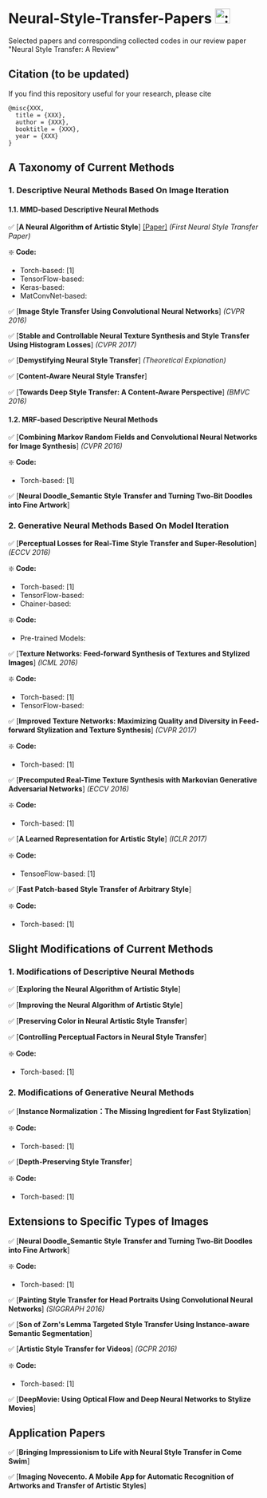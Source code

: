 # Neural-Style-Transfer-Papers <img class="emoji" alt=":art:" height="30" width="30" src="https://assets-cdn.github.com/images/icons/emoji/unicode/1f3a8.png">
Selected papers and corresponding collected codes in our review paper "Neural Style Transfer: A Review"

## Citation (to be updated)
If you find this repository useful for your research, please cite

```
@misc{XXX,
  title = {XXX},
  author = {XXX},
  booktitle = {XXX},
  year = {XXX}
}
```

## A Taxonomy of Current Methods

### 1. Descriptive Neural Methods Based On Image Iteration

####  1.1. MMD-based Descriptive Neural Methods

:white_check_mark: [**A Neural Algorithm of Artistic Style**] [[Paper]](https://arxiv.org/abs/1406.2661) *(First Neural Style Transfer Paper)*

:sparkle: **Code:**

*   Torch-based: [1]
*   TensorFlow-based: 
*   Keras-based: 
*   MatConvNet-based: 

:white_check_mark: [**Image Style Transfer Using Convolutional Neural Networks**] *(CVPR 2016)*

:white_check_mark: [**Stable and Controllable Neural Texture Synthesis and Style Transfer Using Histogram Losses**] *(CVPR 2017)*

:white_check_mark: [**Demystifying Neural Style Transfer**] *(Theoretical Explanation)*

:white_check_mark: [**Content-Aware Neural Style Transfer**]

:white_check_mark: [**Towards Deep Style Transfer: A Content-Aware Perspective**] *(BMVC 2016)*

####  1.2. MRF-based Descriptive Neural Methods

:white_check_mark: [**Combining Markov Random Fields and Convolutional Neural Networks for Image Synthesis**] *(CVPR 2016)*

:sparkle: **Code:**

*   Torch-based: [1]

:white_check_mark: [**Neural Doodle_Semantic Style Transfer and Turning Two-Bit Doodles into Fine Artwork**]

###  2. Generative Neural Methods Based On Model Iteration

:white_check_mark: [**Perceptual Losses for Real-Time Style Transfer and Super-Resolution**] *(ECCV 2016)*

:sparkle: **Code:**

*   Torch-based: [1]
*   TensorFlow-based: 
*   Chainer-based: 

:sparkle: **Code:**

*   Pre-trained Models: 

:white_check_mark: [**Texture Networks: Feed-forward Synthesis of Textures and Stylized Images**] *(ICML 2016)*

:sparkle: **Code:**

*   Torch-based: [1]
*   TensorFlow-based: 

:white_check_mark: [**Improved Texture Networks: Maximizing Quality and Diversity in Feed-forward Stylization and Texture Synthesis**] *(CVPR 2017)*

:sparkle: **Code:**

*   Torch-based: [1]

:white_check_mark: [**Precomputed Real-Time Texture Synthesis with Markovian Generative Adversarial Networks**] *(ECCV 2016)*

:sparkle: **Code:**

*   Torch-based: [1]

:white_check_mark: [**A Learned Representation for Artistic Style**] *(ICLR 2017)*

:sparkle: **Code:**

*   TensoeFlow-based: [1]

:white_check_mark: [**Fast Patch-based Style Transfer of Arbitrary Style**]

:sparkle: **Code:**

*   Torch-based: [1]

## Slight Modifications of Current Methods

###  1. Modifications of Descriptive Neural Methods

:white_check_mark: [**Exploring the Neural Algorithm of Artistic Style**]

:white_check_mark: [**Improving the Neural Algorithm of Artistic Style**]

:white_check_mark: [**Preserving Color in Neural Artistic Style Transfer**]

:white_check_mark: [**Controlling Perceptual Factors in Neural Style Transfer**]

:sparkle: **Code:**

*   Torch-based: [1]

###  2. Modifications of Generative Neural Methods

:white_check_mark: [**Instance Normalization：The Missing Ingredient for Fast Stylization**]

:sparkle: **Code:**

*   Torch-based: [1]

:white_check_mark: [**Depth-Preserving Style Transfer**]

:sparkle: **Code:**

*   Torch-based: [1]

## Extensions to Specific Types of Images

:white_check_mark: [**Neural Doodle_Semantic Style Transfer and Turning Two-Bit Doodles into Fine Artwork**]

:sparkle: **Code:**

*   Torch-based: [1]

:white_check_mark: [**Painting Style Transfer for Head Portraits Using Convolutional Neural Networks**] *(SIGGRAPH 2016)*

:white_check_mark: [**Son of Zorn's Lemma Targeted Style Transfer Using Instance-aware Semantic Segmentation**]

:white_check_mark: [**Artistic Style Transfer for Videos**] *(GCPR 2016)*

:sparkle: **Code:**

*   Torch-based: [1]

:white_check_mark: [**DeepMovie: Using Optical Flow and Deep Neural Networks to Stylize Movies**]

## Application Papers

:white_check_mark: [**Bringing Impressionism to Life with Neural Style Transfer in Come Swim**]

:white_check_mark: [**Imaging Novecento. A Mobile App for Automatic Recognition of Artworks and Transfer of Artistic Styles**]



